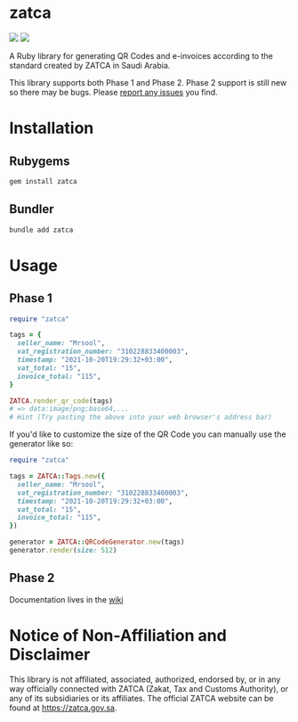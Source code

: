 # zatca
![](https://img.shields.io/gem/v/zatca) ![](https://img.shields.io/github/actions/workflow/status/mrsool/zatca/test.yml?branch=main)

A Ruby library for generating QR Codes and e-invoices according to the standard created by ZATCA in Saudi Arabia.

This library supports both Phase 1 and Phase 2. Phase 2 support is still new so there may be bugs. Please [report any issues](https://github.com/mrsool/zatca/issues/new) you find.

# Installation

## Rubygems
```sh
gem install zatca
```

## Bundler
```sh
bundle add zatca
```

# Usage

## Phase 1
```rb
require "zatca"

tags = {
  seller_name: "Mrsool",
  vat_registration_number: "310228833400003",
  timestamp: "2021-10-20T19:29:32+03:00",
  vat_total: "15",
  invoice_total: "115",
}

ZATCA.render_qr_code(tags)
# => data:image/png;base64,...
# Hint (Try pasting the above into your web browser's address bar)
```

If you'd like to customize the size of the QR Code you can manually use the generator like so:

```rb
require "zatca"

tags = ZATCA::Tags.new({
  seller_name: "Mrsool",
  vat_registration_number: "310228833400003",
  timestamp: "2021-10-20T19:29:32+03:00",
  vat_total: "15",
  invoice_total: "115",
})

generator = ZATCA::QRCodeGenerator.new(tags)
generator.render(size: 512)
```

## Phase 2
Documentation lives in the [wiki](https://github.com/mrsool/zatca/wiki)

# Notice of Non-Affiliation and Disclaimer
This library is not affiliated, associated, authorized, endorsed by, or in any way officially connected with ZATCA (Zakat, Tax and Customs Authority), or any of its subsidiaries or its affiliates. The official ZATCA website can be found at https://zatca.gov.sa.


